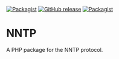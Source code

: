[![Packagist](https://img.shields.io/packagist/l/gdwebs/nntp.svg?maxAge=86400)](LICENSE.md)
[![GitHub release](https://img.shields.io/github/release/GeoffreyDijkstra/NNTP-Protocol.svg?maxAge=86400)](https://github.com/GeoffreyDijkstra/NNTP-Protocol/releases)
[![Packagist](https://img.shields.io/packagist/dd/gdwebs/nntp.svg?maxAge=86400)](https://packagist.org/packages/gdwebs/nntp)

# NNTP
A PHP package for the NNTP protocol.
